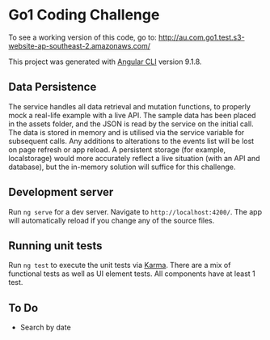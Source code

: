 # Go1 Coding Challenge

To see a working version of this code, go to:
http://au.com.go1.test.s3-website-ap-southeast-2.amazonaws.com/

This project was generated with [Angular CLI](https://github.com/angular/angular-cli) version 9.1.8.

## Data Persistence

The service handles all data retrieval and mutation functions, to properly mock a real-life example with a live API. The sample data has been placed in the assets folder, and the JSON is read by the service on the initial call. The data is stored in memory and is utilised via the service variable for subsequent calls. Any additions to alterations to the events list will be lost on page refresh or app reload. A persistent storage (for example, localstorage) would more accurately reflect a live situation (with an API and database), but the in-memory solution will suffice for this challenge.

## Development server

Run `ng serve` for a dev server. Navigate to `http://localhost:4200/`. The app will automatically reload if you change any of the source files.

## Running unit tests

Run `ng test` to execute the unit tests via [Karma](https://karma-runner.github.io).
There are a mix of functional tests as well as UI element tests. All components have at least 1 test.

## To Do
* Search by date
